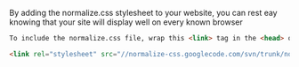 By adding the normalize.css stylesheet to your website, you can rest eay knowing that your site will display well on every known browser

```HTML
To include the normalize.css file, wrap this <link> tag in the <head> of your webpage:

<link rel="stylesheet" src="//normalize-css.googlecode.com/svn/trunk/normalize.css">
```
